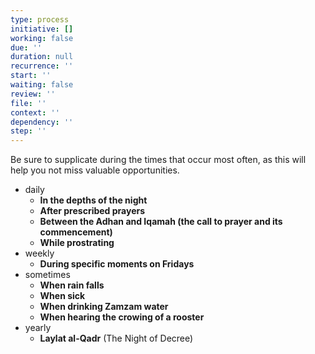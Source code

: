 ```yaml
---
type: process
initiative: []
working: false
due: ''
duration: null
recurrence: ''
start: ''
waiting: false
review: ''
file: ''
context: ''
dependency: ''
step: ''
---
```


Be sure to supplicate during the times that occur most often, as this will help you not miss valuable opportunities.

* daily
	* **In the depths of the night**
	* **After prescribed prayers**
	* **Between the Adhan and Iqamah (the call to prayer and its commencement)**
	* **While prostrating**
* weekly
	* **During specific moments on Fridays**
* sometimes
	* **When rain falls**
	* **When sick**
	* **When drinking Zamzam water**
	* **When hearing the crowing of a rooster**
* yearly
	* **Laylat al-Qadr** (The Night of Decree)
